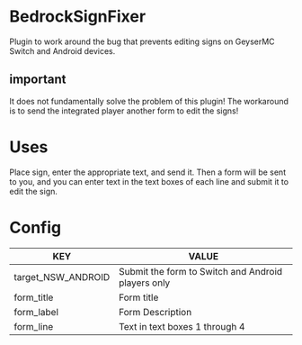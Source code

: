 # BedrockSignFixer
Plugin to work around the bug that prevents editing signs on GeyserMC Switch and Android devices.

## important
It does not fundamentally solve the problem of this plugin!
The workaround is to send the integrated player another form to edit the signs!

# Uses
Place sign, enter the appropriate text, and send it.
Then a form will be sent to you, and you can enter text in the text boxes of each line and submit it to edit the sign.

# Config
| KEY                | VALUE                                              |
|--------------------|----------------------------------------------------|
| target_NSW_ANDROID | Submit the form to Switch and Android players only |
| form_title         | Form title                                         |
| form_label         | Form Description                                   |
| form_line          | Text in text boxes 1 through 4                     |